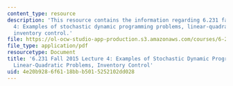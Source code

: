 ```yaml
---
content_type: resource
description: 'This resource contains the information regarding 6.231 fall 2015 lecture
  4: Examples of stochastic dynamic programming problems, linear-quadratic problems,
  inventory control.'
file: https://ol-ocw-studio-app-production.s3.amazonaws.com/courses/6-231-dynamic-programming-and-stochastic-control-fall-2015/4e20b9286f6118bbb5015252102dd028_MIT6_231F15_Lec4.pdf
file_type: application/pdf
resourcetype: Document
title: '6.231 Fall 2015 Lecture 4: Examples of Stochastic Dynamic Programming Problems,
  Linear-Quadratic Problems, Inventory Control'
uid: 4e20b928-6f61-18bb-b501-5252102dd028
---
```

